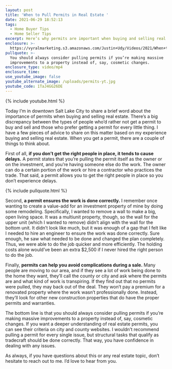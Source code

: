 ```yaml
---
layout: post
title: 'When to Pull Permits in Real Estate '
date: 2021-06-29 18:52:13
tags:
  - Home Buyer Tips
  - Home Seller Tips
excerpt: Here’s why permits are important when buying and selling real estate.
enclosure: >-
  https://vyralmarketing.s3.amazonaws.com/Justin+Udy/Videos/2021/When+to+Pull+Permits+in+Real+Estate.mp4
pullquote: >-
  You should always consider pulling permits if you’re making massive
  improvements to a property instead of, say, cosmetic changes.
enclosure_type: video/mp4
enclosure_time:
use_youtube_image: false
youtube_alternate_image: /uploads/permits-yt.jpg
youtube_code: 1TaJ4GG26DE
---
```

{% include youtube.html %}

Today I’m in downtown Salt Lake City to share a brief word about the importance of permits when buying and selling real estate. There’s a big discrepancy between the types of people who’d rather not get a permit to buy and sell and those who prefer getting a permit for every little thing. I have a few pieces of advice to share on this matter based on my experience buying and selling real estate. When you get a permit, there are a couple of things to think about.&nbsp;

First of all, **if you don’t get the right people in place, it tends to cause delays.** A permit states that you’re pulling the permit itself as the owner or on the investment, and you’re having someone else do the work. The owner can do a certain portion of the work or hire a contractor who practices the trade. That said, a permit allows you to get the right people in place so you don’t experience delays.&nbsp;

{% include pullquote.html %}

Second, **a permit ensures the work is done correctly.** I remember once wanting to create a value-add for an investment property of mine by doing some remodeling. Specifically, I wanted to remove a wall to make a big, open living space. It was a multiunit property, though, so the wall for the upper unit (which I wanted to remove) didn’t align with the wall for the bottom unit. It didn’t look like much, but it was enough of a gap that I felt like I needed to hire an engineer to ensure the work was done correctly. Sure enough, he saw what needed to be done and changed the plan completely. Thus, we were able to do the job quicker and more efficiently. The holding costs alone would’ve been an extra $2,500 if I never hired the right person to do the job.&nbsp;

Finally, **permits can help you avoid complications during a sale.** Many people are moving to our area, and if they see a lot of work being done to the home they want, they’ll call the county or city and ask where the permits are and what kind of work is transpiring. If they find out that no permits were pulled, they may back out of the deal. They won’t pay a premium for a renovated property where the work wasn’t professionally done. Instead, they’ll look for other new construction properties that do have the proper permits and warranties.&nbsp;

The bottom line is that you should always consider pulling permits if you’re making massive improvements to a property instead of, say, cosmetic changes. If you want a deeper understanding of real estate permits, you can see their criteria on city and county websites. I wouldn’t recommend pulling a permit for every single issue, but structural tasks that qualify as tradecraft should be done correctly. That way, you have confidence in dealing with any issues.

As always, if you have questions about this or any real estate topic, don’t hesitate to reach out to me. I’d love to hear from you.
